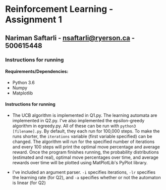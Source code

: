 # Reinforcement Learning - Assignment 1

## Nariman Saftarli - nsaftarli@ryerson.ca - 500615448

### Instructions for running

#### Requirements/Dependencies:

* Python 3.6
* Numpy
* Matplotlib

#### Instructions for running

* The UCB algorithm is implemented in Q1.py. The learning automata are implemented in Q2.py. I've also implemented the epsilon-greedy algorithm in egreedy.py. All of these can be run with `python3 [filename].py`. By default, they each run for 100,000 steps. To make the runs shorter, the `iterations` variable (first variable specified) can be changed. The algorithm will run for the specified number of iterations and every 100 steps will print the optimal move percentage and average reward. Once the program finishes running, the probability distributions (estimated and real), optimal move percentages over time, and average rewards over time will be plotted using MatPlotLib's PyPlot library.

* I've included an argument parser. `-i` specifies iterations, `-lr` specifies the learning rate (for Q2), and `-a` specifies whether or not the automaton is linear (for Q2)
